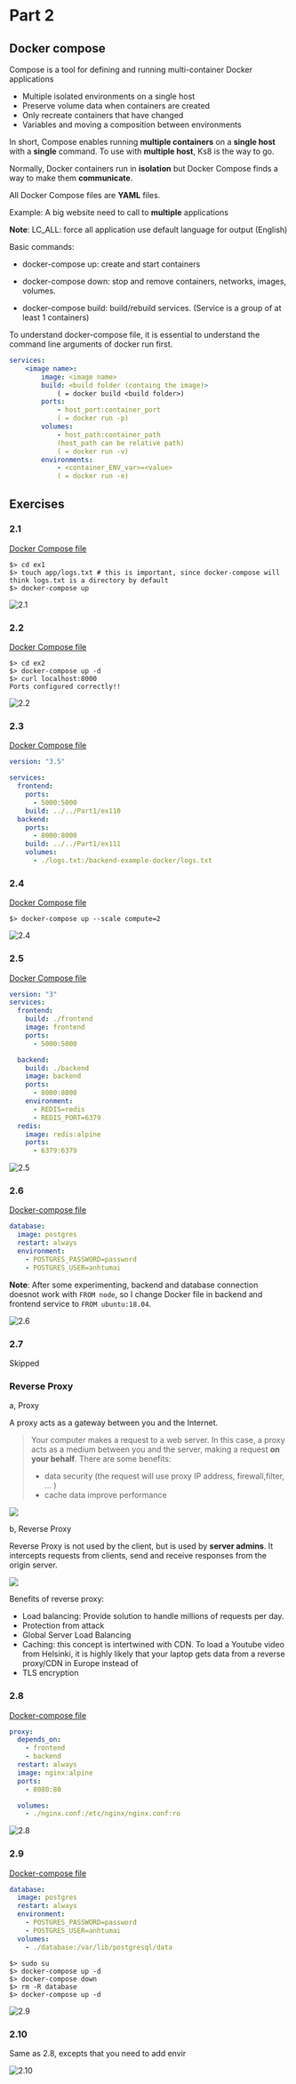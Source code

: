# Part 2

## Docker compose

Compose is a tool for defining and running multi-container Docker applications

- Multiple isolated environments on a single host
- Preserve volume data when containers are created
- Only recreate containers that have changed
- Variables and moving a composition between environments

In short, Compose enables running **multiple containers** on a **single host** with a **single** command. To use with **multiple host**, Ks8 is the way to go.

Normally, Docker containers run in **isolation** but Docker Compose finds a way to make them **communicate**.

All Docker Compose files are **YAML** files.

Example: A big website need to call to **multiple** applications

**Note**: LC_ALL: force all application use default language for output (English)

Basic commands:

- docker-compose up: create and start containers
- docker-compose down: stop and remove containers,
  networks, images, volumes.

- docker-compose build: build/rebuild services.
  (Service is a group of at least 1 containers)

To understand docker-compose file, it is essential to understand the command line arguments
of docker run first.

```yaml
services:
    <image name>:
        image: <image name>
        build: <build folder (containg the image)>
            ( = docker build <build folder>)
        ports:
            - host_port:container_port
            ( = docker run -p)
        volumes:
            - host_path:container_path
            (host_path can be relative path)
            ( = docker run -v)
        environments:
            - <container_ENV_var>=<value>
            ( = docker run -e)
```

## Exercises

### 2.1

[Docker Compose file](./ex1/docker-compose.yml)

```shell
$> cd ex1
$> touch app/logs.txt # this is important, since docker-compose will think logs.txt is a directory by default
$> docker-compose up
```

![2.1](./2-1.png)

### 2.2

[Docker Compose file](./ex2/docker-compose.yml)

```shell
$> cd ex2
$> docker-compose up -d
$> curl localhost:8000
Ports configured correctly!!
```

![2.2](2-2.png)

### 2.3

[Docker Compose file](./ex3/docker-compose.yml)

```yaml
version: "3.5"

services:
  frontend:
    ports:
      - 5000:5000
    build: ../../Part1/ex110
  backend:
    ports:
      - 8000:8000
    build: ../../Part1/ex111
    volumes:
      - ./logs.txt:/backend-example-docker/logs.txt
```

### 2.4

[Docker Compose file](./scaling-exercise/docker-compose.yml)

```shell
$> docker-compose up --scale compute=2
```

![2.4](2-4.png)

### 2.5

[Docker Compose file](./ex5/docker-compose.yml)

```yaml
version: "3"
services:
  frontend:
    build: ./frontend
    image: frontend
    ports:
      - 5000:5000

  backend:
    build: ./backend
    image: backend
    ports:
      - 8000:8000
    environment:
      - REDIS=redis
      - REDIS_PORT=6379
  redis:
    image: redis:alpine
    ports:
      - 6379:6379
```

![2.5](2-5.png)

### 2.6

[Docker-compose file](./ex6/docker-compose.yml)

```yaml
database:
  image: postgres
  restart: always
  environment:
    - POSTGRES_PASSWORD=password
    - POSTGRES_USER=anhtumai
```

**Note**: After some experimenting, backend and database connection doesnot work with `FROM node`, so I change Docker file in backend and frontend service to `FROM ubuntu:18.04`.

![2.6](2-6.png)

### 2.7

Skipped

### Reverse Proxy

a, Proxy

A proxy acts as a gateway between you and the Internet.

> Your computer makes a request to a web server. In this case, a proxy acts as a medium between you and the server, making a request **on your behalf**. There are some benefits:
>
> - data security (the request will use proxy IP address, firewall,filter, ... )
> - cache data improve performance

<img src="https://www.cloudflare.com/img/learning/cdn/glossary/reverse-proxy/forward-proxy-flow.svg" style="background-color:white" >

b, Reverse Proxy

Reverse Proxy is not used by the client, but is used by **server admins**. It intercepts requests from clients, send and receive responses from the origin server.

<img src="https://www.cloudflare.com/img/learning/cdn/glossary/reverse-proxy/reverse-proxy-flow.svg" style="background-color:white" >

Benefits of reverse proxy:

- Load balancing: Provide solution to handle millions of requests per day.
- Protection from attack
- Global Server Load Balancing
- Caching: this concept is intertwined with CDN. To load a Youtube video from Helsinki, it is highly likely that your laptop gets data from a reverse proxy/CDN in Europe instead of
- TLS encryption

### 2.8

[Docker-compose file](./ex8/docker-compose.yml)

```yaml
proxy:
  depends_on:
    - frontend
    - backend
  restart: always
  image: nginx:alpine
  ports:
    - 8080:80

  volumes:
    - ./nginx.conf:/etc/nginx/nginx.conf:ro
```

![2.8](2-8.png)

### 2.9

[Docker-compose file](./ex9/docker-compose.yml)

```yaml
database:
  image: postgres
  restart: always
  environment:
    - POSTGRES_PASSWORD=password
    - POSTGRES_USER=anhtumai
  volumes:
    - ./database:/var/lib/postgresql/data
```

```shell
$> sudo su
$> docker-compose up -d
$> docker-compose down
$> rm -R database
$> docker-compose up -d
```

![2.9](2-9.png)

### 2.10

Same as 2.8, excepts that you need to add envir

![2.10](2-10.png)
